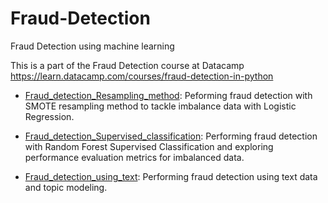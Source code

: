 # Fraud-Detection
Fraud Detection using machine learning

This is a part of the Fraud Detection course at Datacamp https://learn.datacamp.com/courses/fraud-detection-in-python

- [Fraud_detection_Resampling_method](https://github.com/abyanjan/Fraud-Detection/blob/master/Fraud_detection_Resampling_method.ipynb): Peforming fraud detection with SMOTE resampling method to tackle imbalance data with Logistic Regression.

- [Fraud_detection_Supervised_classification](https://github.com/abyanjan/Fraud-Detection/blob/master/Fraud_detection_supervised_classification.ipynb): Performing fraud detection with Random Forest Supervised Classification and exploring performance evaluation metrics for imbalanced data.

- [Fraud_detection_using_text](https://github.com/abyanjan/Fraud-Detection/blob/master/Fraud_detection_using_text.ipynb): Performing fraud detection using text data and topic modeling.
